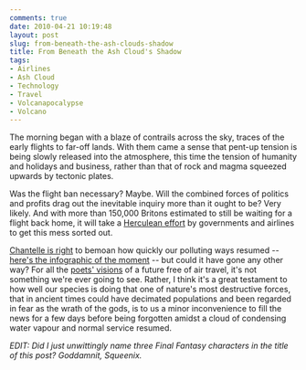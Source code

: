 ```yaml
---
comments: true
date: 2010-04-21 10:19:48
layout: post
slug: from-beneath-the-ash-clouds-shadow
title: From Beneath the Ash Cloud's Shadow
tags:
- Airlines
- Ash Cloud
- Technology
- Travel
- Volcanapocalypse
- Volcano
---
```


The morning began with a blaze of contrails across the sky, traces of the early flights to far-off lands.  With them came a sense that pent-up tension is being slowly released into the atmosphere, this time the tension of humanity and holidays and business, rather than that of rock and magma squeezed upwards by tectonic plates.

Was the flight ban necessary?  Maybe.  Will the combined forces of politics and profits drag out the inevitable inquiry more than it ought to be?  Very likely.  And with more than 150,000 Britons estimated to still be waiting for a flight back home, it will take a [Herculean effort](http://news.bbc.co.uk/1/hi/uk/8633892.stm) by governments and airlines to get this mess sorted out.

[Chantelle is right](http://www.tellivision.co.uk/telliscope/?p=73) to bemoan how quickly our polluting ways resumed -- [here's the infographic of the moment](http://www.informationisbeautiful.net/2010/correction-apology-planes-or-volcano/) -- but could it have gone any other way?  For all the [poets' visions](http://news.bbc.co.uk/today/hi/today/newsid_8626000/8626927.stm) of a future free of air travel, it's not something we're ever going to see.  Rather, I think it's a great testament to how well our species is doing that one of nature's most destructive forces, that in ancient times could have decimated populations and been regarded in fear as the wrath of the gods, is to us a minor inconvenience to fill the news for a few days before being forgotten amidst a cloud of condensing water vapour and normal service resumed.

_EDIT: Did I just unwittingly name _three_ Final Fantasy characters in the title of this post? Goddamnit, Squeenix._
